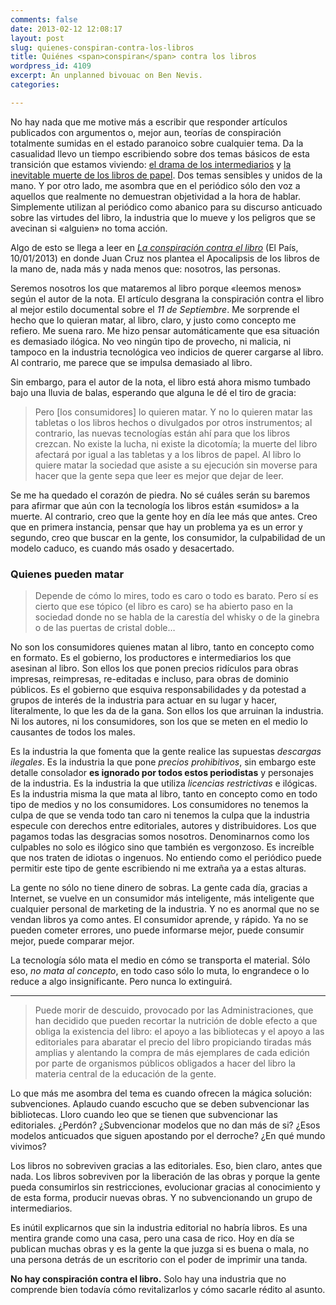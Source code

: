 ```yaml
---
comments: false
date: 2013-02-12 12:08:17
layout: post
slug: quienes-conspiran-contra-los-libros
title: Quiénes <span>conspiran</span> contra los libros
wordpress_id: 4109
excerpt: An unplanned bivouac on Ben Nevis.
categories:

---
```


No hay nada que me motive más a escribir que responder artículos publicados con argumentos o, mejor aun, teorías de conspiración totalmente sumidas en el estado paranoico sobre cualquier tema. Da la casualidad llevo un tiempo escribiendo sobre dos temas básicos de esta transición que estamos viviendo: [el drama de los intermediarios](http://www.minid.net/2013/01/23/el-famoso-drama-de-los-intermediarios/) y [la inevitable muerte de los libros de papel](http://www.minid.net/2013/02/07/el-inevitable-fin-de-los-libros-en-papel/). Dos temas sensibles y unidos de la mano. Y por otro lado, me asombra que en el periódico sólo den voz a aquellos que realmente no demuestran objetividad a la hora de hablar. Simplemente utilizan al periódico como abanico para su discurso anticuado sobre las virtudes del libro, la industria que lo mueve y los peligros que se avecinan si «alguien» no toma acción.





Algo de esto se llega a leer en _[La conspiración contra el libro](http://elpais.com/elpais/2013/01/03/opinion/1357208277_369616.html)_ (El País, 10/01/2013) en donde Juan Cruz nos plantea el Apocalipsis de los libros de la mano de, nada más y nada menos que: nosotros, las personas.





Seremos nosotros los que mataremos al libro porque «leemos menos» según el autor de la nota. El artículo desgrana la conspiración contra el libro al mejor estilo documental sobre el _11 de Septiembre_. Me sorprende el hecho que lo quieran matar, al libro, claro, y justo como concepto me refiero. Me suena raro. Me hizo pensar automáticamente que esa situación es demasiado ilógica. No veo ningún tipo de provecho, ni malicia, ni tampoco en la industria tecnológica veo indicios de querer cargarse al libro. Al contrario, me parece que se impulsa demasiado al libro.





Sin embargo, para el autor de la nota, el libro está ahora mismo  tumbado bajo una lluvia de balas, esperando que alguna le dé el tiro de gracia:





> 
  
> 
> Pero [los consumidores] lo quieren matar. Y no lo quieren matar las tabletas o los libros hechos o divulgados por otros instrumentos; al contrario, las nuevas tecnologías están ahí para que los libros crezcan. No existe la lucha, ni existe la dicotomía; la muerte del libro afectará por igual a las tabletas y a los libros de papel. Al libro lo quiere matar la sociedad que asiste a su ejecución sin moverse para hacer que la gente sepa que leer es mejor que dejar de leer.
> 
> 






Se me ha quedado el corazón de piedra. No sé cuáles serán su baremos para afirmar que aún con la tecnología los libros están «sumidos» a la muerte. Al contrario, creo que la gente hoy en día lee más que antes. Creo que en primera instancia, pensar que hay un problema ya es un error y segundo, creo que buscar en la gente, los consumidor, la culpabilidad de un modelo caduco, es cuando más osado y desacertado.





### Quienes pueden matar





> 
  
> 
> Depende de cómo lo mires, todo es caro o todo es barato. Pero sí es cierto que ese tópico (el libro es caro) se ha abierto paso en la sociedad donde no se habla de la carestía del whisky o de la ginebra o de las puertas de cristal doble…
> 
> 






No son los consumidores quienes matan al libro, tanto en concepto como en formato. Es el gobierno, los productores e intermediarios los que asesinan al libro. Son ellos los que ponen precios ridículos para obras impresas, reimpresas, re-editadas e incluso, para obras de dominio públicos. Es el gobierno que esquiva responsabilidades y da potestad a grupos de interés de la industria para actuar en su lugar y hacer, literalmente, lo que les da de la gana. Son ellos los que arruinan la industria. Ni los autores, ni los consumidores, son los que se meten en el medio lo causantes de todos los males.





Es la industria la que fomenta que la gente realice las supuestas _descargas ilegales_. Es la industria la que pone _precios prohibitivos_, sin embargo este detalle consolador **es ignorado por todos estos periodistas** y personajes de la industria. Es la industria la que utiliza _licencias restrictivas_ e ilógicas. Es la industria misma la que mata al libro, tanto en concepto como en todo tipo de medios y no los consumidores. Los consumidores no tenemos la culpa de que se venda todo tan caro ni tenemos la culpa que la industria especule con derechos entre editoriales, autores y distribuidores. Los que pagamos todas las desgracias somos nosotros. Denominarnos como los culpables no solo es ilógico sino que también es vergonzoso. Es increíble que nos traten de idiotas o ingenuos. No entiendo como el periódico puede permitir este tipo de gente escribiendo ni me extraña ya a estas alturas.





La gente no sólo no tiene dinero de sobras. La gente cada día, gracias a Internet, se vuelve en un consumidor más inteligente, más inteligente que cualquier personal de marketing de la industria. Y no es anormal que no se vendan libros ya como antes. El consumidor aprende, y rápido. Ya no se pueden cometer errores, uno puede informarse mejor, puede consumir mejor, puede comparar mejor.





La tecnología sólo mata el medio en cómo se transporta el material. Sólo eso, _no mata al concepto_, en todo caso sólo lo muta, lo engrandece o lo reduce a algo insignificante. Pero nunca lo extinguirá.





* * *





> 
  
> 
> Puede morir de descuido, provocado por las Administraciones, que han decidido que pueden recortar la nutrición de doble efecto a que obliga la existencia del libro: el apoyo a las bibliotecas y el apoyo a las editoriales para abaratar el precio del libro propiciando tiradas más amplias y alentando la compra de más ejemplares de cada edición por parte de organismos públicos obligados a hacer del libro la materia central de la educación de la gente.
> 
> 






Lo que más me asombra del tema es cuando ofrecen la mágica solución: subvenciones. Aplaudo cuando escucho que se deben subvencionar las bibliotecas. Lloro cuando leo que se tienen que subvencionar las editoriales. ¿Perdón? ¿Subvencionar modelos que no dan más de si? ¿Esos modelos anticuados que siguen apostando por el derroche? ¿En qué mundo vivimos?





Los libros no sobreviven gracias a las editoriales. Eso, bien claro, antes que nada. Los libros sobreviven por la liberación de las obras y porque la gente pueda consumirlos sin restricciones, evolucionar gracias al conocimiento y de esta forma, producir nuevas obras. Y no subvencionando un grupo de intermediarios.





Es inútil explicarnos que sin la industria editorial no habría libros. Es una mentira grande como una casa, pero una casa de rico. Hoy en día se publican muchas obras y es la gente la que juzga si es buena o mala, no una persona detrás de un escritorio con el poder de imprimir una tanda.





**No hay conspiración contra el libro.** Solo hay una industria que no comprende bien todavía cómo revitalizarlos y cómo sacarle rédito al asunto.
